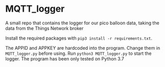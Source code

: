 # MQTT_logger
A small repo that contains the logger for our pico balloon data, taking the data from the Things Network broker

Install the required packages with `pip3 install -r requirements.txt`.

The APPID and APPKEY are hardcoded into the program. Change them in `MQTT_logger.py` before using.
Run `python3 MQTT_logger.py` to start the logger.
The program has been only tested on Python 3.7
